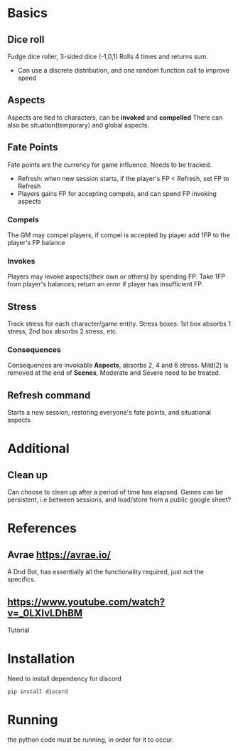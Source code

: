 # Basics

## Dice roll
Fudge dice roller, 3-sided dice (-1,0,1)
Rolls 4 times and returns sum.

- Can use a discrete distribution, and one random function call to improve speed

## Aspects
Aspects are tied to characters, can be **invoked** and **compelled**
There can also be situation(temporary) and global aspects.

## Fate Points
Fate points are the currency for game influence. Needs to be tracked. 
- Refresh: when new session starts, if the player's FP < Refresh, set FP to Refresh
- Players gains FP for accepting compels, and can spend FP invoking aspects

### Compels
The GM may compel players, if compel is accepted by player add 1FP to the player's FP balance

### Invokes
Players may invoke aspects(their own or others) by spending FP. Take 1FP from player's balances; return an error if player has insufficient FP.

## Stress 
Track stress for each character/game entity. 
Stress boxes: 1st box absorbs 1 stress, 2nd box absorbs 2 stress, etc. 
### Consequences 
Consequences are invokable **Aspects**, absorbs 2, 4 and 6 stress.
Mild(2) is removed at the end of **Scenes**, Moderate and Severe need to be treated.

## Refresh command
Starts a new session, restoring everyone's fate points, and situational aspects

# Additional

## Clean up
Can choose to clean up after a period of time has elapsed.
Games can be persistent, i.e between sessions, and load/store from a public google sheet?


# References

## Avrae https://avrae.io/
A Dnd Bot, has essentially all the functionality required, just not the specifics.

## https://www.youtube.com/watch?v=_0LXIvLDhBM
Tutorial

# Installation

Need to install dependency for discord 

```
pip install discord 
```

# Running
the python code must be running, in order for it to occur.
